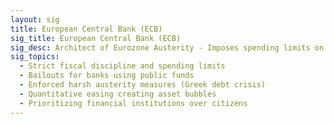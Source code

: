 ```yaml
---
layout: sig
title: European Central Bank (ECB)
sig_title: European Central Bank (ECB)
sig_desc: Architect of Eurozone Austerity - Imposes spending limits on member states while prioritizing financial sector bailouts over citizens.
sig_topics:
  - Strict fiscal discipline and spending limits
  - Bailouts for banks using public funds
  - Enforced harsh austerity measures (Greek debt crisis)
  - Quantitative easing creating asset bubbles
  - Prioritizing financial institutions over citizens
---
```


